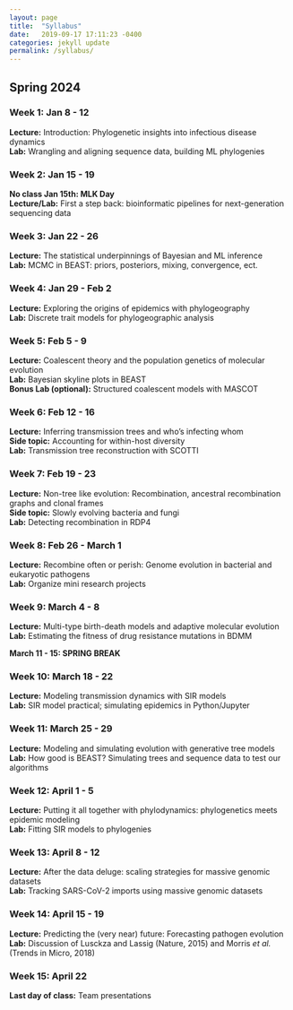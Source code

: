```yaml
---
layout: page
title:  "Syllabus"
date:   2019-09-17 17:11:23 -0400
categories: jekyll update
permalink: /syllabus/
---
```


## Spring 2024

### Week 1: Jan 8 - 12
**Lecture:** Introduction: Phylogenetic insights into infectious disease dynamics <br>
**Lab:** Wrangling and aligning sequence data, building ML phylogenies 

### Week 2: Jan 15 - 19
**No class Jan 15th: MLK Day** <br>
**Lecture/Lab:** First a step back: bioinformatic pipelines for next-generation sequencing data

### Week 3: Jan 22 - 26
**Lecture:** The statistical underpinnings of Bayesian and ML inference <br> 
**Lab:** MCMC in BEAST: priors, posteriors, mixing, convergence, ect.

### Week 4: Jan 29 - Feb 2
**Lecture:**  Exploring the origins of epidemics with phylogeography <br>
**Lab:** Discrete trait models for phylogeographic analysis

### Week 5: Feb 5 - 9
**Lecture:** Coalescent theory and the population genetics of molecular evolution <br>
**Lab:** Bayesian skyline plots in BEAST <br>
**Bonus Lab (optional):** Structured coalescent models with MASCOT

### Week 6: Feb 12 - 16
**Lecture:** Inferring transmission trees and who’s infecting whom <br>
**Side topic:** Accounting for within-host diversity <br>
**Lab:** Transmission tree reconstruction with SCOTTI

### Week 7: Feb 19 - 23
**Lecture:** Non-tree like evolution: Recombination, ancestral recombination graphs and clonal frames <br>
**Side topic:** Slowly evolving bacteria and fungi <br>
**Lab:** Detecting recombination in RDP4

### Week 8: Feb 26 - March 1
**Lecture:** Recombine often or perish: Genome evolution in bacterial and eukaryotic pathogens <br>
**Lab:** Organize mini research projects

### Week 9: March 4 - 8
**Lecture:** Multi-type birth-death models and adaptive molecular evolution <br>
**Lab:** Estimating the fitness of drug resistance mutations in BDMM

**March 11 - 15: SPRING BREAK** 

### Week 10: March 18 - 22
**Lecture:** Modeling transmission dynamics with SIR models <br>
**Lab:** SIR model practical; simulating epidemics in Python/Jupyter

### Week 11:  March 25 - 29
**Lecture:** Modeling and simulating evolution with generative tree models <br>
**Lab:** How good is BEAST? Simulating trees and sequence data to test our algorithms

### Week 12:  April 1 - 5
**Lecture:** Putting it all together with phylodynamics: phylogenetics meets epidemic modeling <br>
**Lab:** Fitting SIR models to phylogenies

### Week 13: April 8 - 12
**Lecture:** After the data deluge: scaling strategies for massive genomic datasets <br> 
**Lab:** Tracking SARS-CoV-2 imports using massive genomic datasets

### Week 14: April 15 - 19
**Lecture:** Predicting the (very near) future: Forecasting pathogen evolution <br> 
**Lab:** Discussion of Lusckza and Lassig (Nature, 2015) and Morris *et al.* (Trends in Micro, 2018) 

### Week 15: April 22
**Last day of class:** Team presentations
